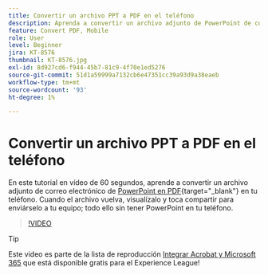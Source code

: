 ```yaml
---
title: Convertir un archivo PPT a PDF en el teléfono
description: Aprenda a convertir un archivo adjunto de PowerPoint de correo electrónico a PDF en su teléfono
feature: Convert PDF, Mobile
role: User
level: Beginner
jira: KT-8576
thumbnail: KT-8576.jpg
exl-id: 8d927cd6-f944-45b7-81c9-4f70e1ed5276
source-git-commit: 51d1a59999a7132cb6e47351cc39a93d9a38eaeb
workflow-type: tm+mt
source-wordcount: '93'
ht-degree: 1%

---
```


# Convertir un archivo PPT a PDF en el teléfono

En este tutorial en vídeo de 60 segundos, aprende a convertir un archivo adjunto de correo electrónico de [PowerPoint en PDF](https://www.adobe.com/es/acrobat/online/ppt-to-pdf.html){target="_blank"} en tu teléfono. Cuando el archivo vuelva, visualízalo y toca compartir para enviárselo a tu equipo; todo ello sin tener PowerPoint en tu teléfono.

>[!VIDEO](https://video.tv.adobe.com/v/336366?quality=12&learn=on&hidetitle=true)

>[!TIP]
>
>Este video es parte de la lista de reproducción [Integrar Acrobat y Microsoft 365](https://experienceleague.adobe.com/?lang=es&recommended=Acrobat-U-1-2021.microsoft365) que está disponible gratis para el Experience League!
